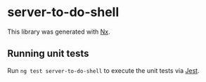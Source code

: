 # server-to-do-shell

This library was generated with [Nx](https://nx.dev).

## Running unit tests

Run `ng test server-to-do-shell` to execute the unit tests via [Jest](https://jestjs.io).
